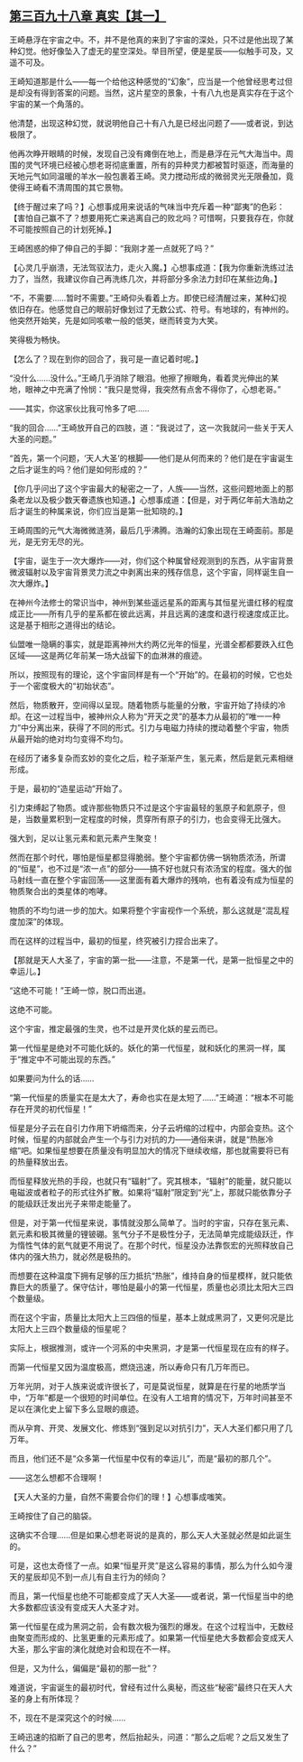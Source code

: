 ## [第三百九十八章 真实【其一】](https://www.xxbiquge.com/11_11207/9195586.html)


  王崎悬浮在宇宙之中。不，并不是他真的来到了宇宙的深处，只不过是他出现了某种幻觉。他好像坠入了虚无的星空深处。举目所望，便是星辰——似触手可及，又遥不可及。

  王崎知道那是什么——每一个给他这种感觉的“幻象”，应当是一个他曾经思考过但是却没有得到答案的问题。当然，这片星空的景象，十有八九也是真实存在于这个宇宙的某一个角落的。

  他清楚，出现这种幻觉，就说明他自己十有八九是已经出问题了——或者说，到达极限了。

  他再次睁开眼睛的时候，发现自己没有瘫倒在地上，而是悬浮在元气大海当中。周围的灵气环境已经被心想老哥彻底重置，所有的异种灵力都被暂时驱逐，而海量的天地元气如同温暖的羊水一般包裹着王崎。灵力搅动形成的微弱灵光无限叠加，竟使得王崎看不清周围的其它景物。

  【终于醒过来了吗？】心想事成用来说话的气味当中充斥着一种“鄙夷”的色彩：【害怕自己赢不了？想要用死亡来逃离自己的败北吗？可惜啊，只要我存在，你就不可能按照自己的计划死掉。】

  王崎困惑的伸了伸自己的手脚：“我刚才差一点就死了吗？”

  【心灵几乎崩溃，无法驾驭法力，走火入魔。】心想事成道：【我为你重新洗练过法力了，当然，我建议你自己再洗练几次，并将部分多余法力封印在某些边角。】

  “不，不需要……暂时不需要。”王崎仰头看着上方。即使已经清醒过来，某种幻视依旧存在。他感觉自己的眼前好像划过了无数公式、符号。有地球的，有神州的。他突然开始笑，先是如同咳嗽一般的低笑，继而转变为大笑。

  笑得极为畅快。

  【怎么了？现在到你的回合了，我可是一直记着时呢。】

  “没什么……没什么。”王崎几乎消除了眼泪。他擦了擦眼角，看着灵光伸出的某地，眼神之中充满了怜悯：“我只是觉得，我突然有点舍不得你了，心想老哥。”

  ——其实，你这家伙比我可怜多了吧……

  “我的回合……”王崎放开自己的四肢，道：“我说过了，这一次我就问一些关于天人大圣的问题。”

  “首先，第一个问题，‘天人大圣’的根脚——他们是从何而来的？他们是在宇宙诞生之后才诞生的吗？他们是如何形成的？”

  【你几乎问出了这个宇宙最大的秘密之一了，人族——当然，这些问题地面上的那条老龙以及极少数天眷遗族也知道。】心想事成道：【但是，对于两亿年前大浩劫之后才诞生的种属来说，你们应当是第一批知晓的。】

  王崎周围的元气大海微微涟漪，最后几乎沸腾。浩瀚的幻象出现在王崎面前。那是光，是无穷无尽的光。

  【宇宙，诞生于一次大爆炸——对，你们这个种属曾经观测到的东西，从宇宙背景微波辐射以及宇宙背景灵力流之中剥离出来的残存信息，这个宇宙，同样诞生自一次大爆炸。】

  在神州今法修士的常识当中，神州到某些遥远星系的距离与其恒星光谱红移的程度成正比——所有几乎的星系都在彼此远离，并且远离的速度和退行视速度成正比。这是基于相形之道得出的结论。

  仙盟唯一隐瞒的事实，就是距离神州大约两亿光年的恒星，光谱全都都要跌入红色区域——这是两亿年前某一场大战留下的血淋淋的痕迹。

  所以，按照现有的理论，这个宇宙同样是有一个“开始”的。在最初的时候，它也处于一个密度极大的“初始状态”。

  然后，物质散开，空间得以呈现。随着物质与能量的分散，宇宙开始了持续的冷却。在这一过程当中，被神州众人称为“开天之灵”的基本力从最初的“唯一一种力”中分离出来，获得了不同的形式。引力与电磁力持续的搅动着整个宇宙，物质从最开始的绝对均匀变得不均匀。

  在经历了诸多复杂而玄妙的变化之后，粒子渐渐产生，氢元素，然后是氦元素相继形成。

  于是，最初的“造星运动”开始了。

  引力束缚起了物质。或许那些物质只不过是这个宇宙最轻的氢原子和氦原子，但是，当数量累积到一定程度的时候，贯穿所有原子的引力，也会变得无比强大。

  强大到，足以让氢元素和氦元素产生聚变！

  然而在那个时代，哪怕是恒星都显得脆弱。整个宇宙都仿佛一锅物质浓汤，所谓的“恒星”，也不过是“浓一点”的部分——搞不好也就只有浓汤宝的程度。强大的伽马射线一直在整个宇宙回荡——这里面有着大爆炸的残响，也有着没有成为恒星的物质聚合出的类星体的咆哮。

  物质的不均匀进一步的加大。如果将整个宇宙视作一个系统，那么这就是“混乱程度加深”的体现。

  而在这样的过程当中，最初的恒星，终究被引力捏合出来了。

  【那就是天人大圣了，宇宙的第一批——注意，不是第一代，是第一批恒星之中的幸运儿。】

  “这绝不可能！”王崎一惊，脱口而出道。

  这绝不可能。

  这个宇宙，推定最强的生灵，也不过是开灵化妖的星云而已。

  第一代恒星是绝对不可能化妖的。妖化的第一代恒星，就和妖化的黑洞一样，属于“推定中不可能出现的东西。”

  如果要问为什么的话……

  “第一代恒星的质量实在是太大了，寿命也实在是太短了……”王崎道：“根本不可能存在开灵的初代恒星！”

  恒星是分子云在自引力作用下坍缩而来，分子云坍缩的过程中，内部会变热。这个时候，恒星的内部就会产生一个与引力对抗的力——通俗来讲，就是“热胀冷缩”吧。如果恒星想要在质量没有明显加大的情况下继续收缩，那也就需要将已有的热量释放出去。

  而恒星释放光热的手段，也就只有“辐射”了。究其根本，“辐射”的能量，就只能以电磁波或者粒子的形式往外扩散。如果将“辐射”限定到“光”上，那就只能依靠分子的能级跃迁发出光子来带走能量了。

  但是，对于第一代恒星来说，事情就没那么简单了。当时的宇宙，只存在氢元素、氦元素和极其微量的锂铍硼。氢气分子不是极性分子，无法简单完成能级跃迁，作为惰性气体的氦气就更不用说了。在那个时代，恒星没办法靠恢宏的光照释放自己体内的强大热力，就必然是极热的。

  而想要在这种温度下拥有足够的压力抵抗“热胀”，维持自身的恒星模样，就只能依靠巨大的质量了。保守估计，哪怕是最小的第一代恒星，质量也必须比太阳大三四个数量级。

  而在这个宇宙，质量比太阳大上三四倍的恒星，基本上就成黑洞了，又更何况是比太阳大上三四个数量级的恒星呢？

  实际上，根据推测，或许一个河系的中央黑洞，才是第一代恒星现在应有的样子。

  而第一代恒星又因为温度极高，燃烧迅速，所以寿命只有几万年而已。

  万年光阴，对于人族来说或许很长了，可是莫说恒星，就算是在行星的地质学当中，“万年”都是一个很短的时间单位。在没有人工培育的情况下，万年时间甚至不足以在演化史上留下多么显眼的痕迹。

  而从孕育、开灵、发展文化、修炼到“强到足以对抗引力”，天人大圣们都只用了几万年。

  而且，他们还不是“众多第一代恒星中仅有的幸运儿”，而是“最初的那几个”。

  ——这怎么想都不合理啊！

  【天人大圣的力量，自然不需要合你们的理！】心想事成嗤笑。

  王崎按住了自己的脑袋。

  这确实不合理……但是如果心想老哥说的是真的，那么天人大圣就必然是如此诞生的。

  可是，这也太奇怪了一点。如果“恒星开灵”是这么容易的事情，那么为什么如今漫天的星辰却见不到一点儿有自主行为的倾向？

  而且，第一代恒星也绝不可能都变成了天人大圣——或者说，第一代恒星当中的绝大多数都应该没有变成天人大圣才对。

  第一代恒星在成为黑洞之前，会有数次极为强烈的爆发。在这个过程当中，无数经由聚变而形成的、比氢更重的元素形成了。如果第一代恒星绝大多数都会变成天人大圣，那么宇宙的演化就绝对会和现在不一样。

  但是，又为什么，偏偏是“最初的那一批”？

  难道说，宇宙诞生的最初时代，曾经有过什么奥秘，而这些“秘密”最终只在天人大圣的身上有所体现？

  不，现在不是深究这个的时候……

  王崎迅速的掐断了自己的思考，然后抬起头，问道：“那么之后呢？之后又发生了什么？”
